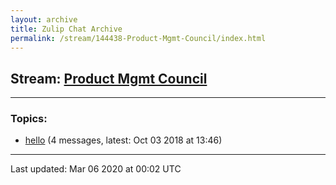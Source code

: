 ```yaml
---
layout: archive
title: Zulip Chat Archive
permalink: /stream/144438-Product-Mgmt-Council/index.html
---
```


## Stream: [Product Mgmt Council](https://hl7webmaster.github.io/zulip-hl7-org/stream/144438-Product-Mgmt-Council/index.html)
---

### Topics:

* [hello](topic/hello.html) (4 messages, latest: Oct 03 2018 at 13:46)

<hr><p>Last updated: Mar 06 2020 at 00:02 UTC</p>